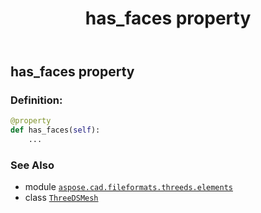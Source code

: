 ﻿---
title: has_faces property
second_title: Aspose.CAD for Python via .NET API References
description: 
type: docs
weight: 70
url: /python-net/aspose.cad.fileformats.threeds.elements/threedsmesh/has_faces/
is_root: false
---

## has_faces property

### Definition:
```python
@property
def has_faces(self):
    ...
```

### See Also
* module [`aspose.cad.fileformats.threeds.elements`](../../)
* class [`ThreeDSMesh`](/cad/python-net/aspose.cad.fileformats.threeds.elements/threedsmesh)
